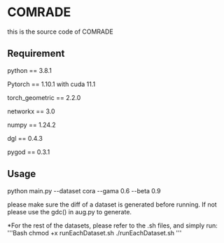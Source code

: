 # COMRADE
this is the source code of COMRADE
## Requirement
python == 3.8.1

Pytorch == 1.10.1 with cuda 11.1

torch_geometric == 2.2.0

networkx == 3.0

numpy == 1.24.2

dgl == 0.4.3

pygod == 0.3.1

## Usage
python main.py --dataset cora --gama 0.6 --beta 0.9

please make sure the diff of a dataset is generated before running. If not please use the gdc() in aug.py to generate.

*For the rest of the datasets, please refer to the .sh files, and simply run:
'''Bash
chmod +x runEachDataset.sh
./runEachDataset.sh
'''

